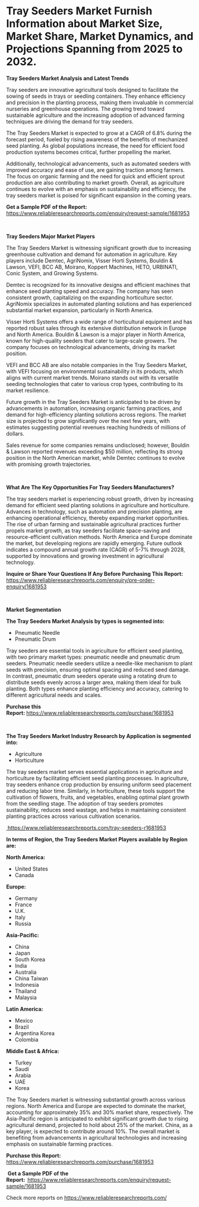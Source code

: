 <p><h1>Tray Seeders Market Furnish Information about Market Size, Market Share, Market Dynamics, and Projections Spanning from 2025 to 2032.</h1></p><p><strong>Tray Seeders Market Analysis and Latest Trends</strong></p>
<p><p>Tray seeders are innovative agricultural tools designed to facilitate the sowing of seeds in trays or seedling containers. They enhance efficiency and precision in the planting process, making them invaluable in commercial nurseries and greenhouse operations. The growing trend toward sustainable agriculture and the increasing adoption of advanced farming techniques are driving the demand for tray seeders. </p><p>The Tray Seeders Market is expected to grow at a CAGR of 6.8% during the forecast period, fueled by rising awareness of the benefits of mechanized seed planting. As global populations increase, the need for efficient food production systems becomes critical, further propelling the market. </p><p>Additionally, technological advancements, such as automated seeders with improved accuracy and ease of use, are gaining traction among farmers. The focus on organic farming and the need for quick and efficient sprout production are also contributing to market growth. Overall, as agriculture continues to evolve with an emphasis on sustainability and efficiency, the tray seeders market is poised for significant expansion in the coming years.</p></p>
<p><strong>Get a Sample PDF of the Report:&nbsp;</strong> <a href="https://www.reliableresearchreports.com/enquiry/request-sample/1681953?utm_campaign=3090&utm_medium=2&utm_source=Github&utm_content=ia&utm_term=24032025&utm_id=tray-seeders">https://www.reliableresearchreports.com/enquiry/request-sample/1681953</a></p>
<p>&nbsp;</p>
<p><strong>Tray Seeders Major Market Players</strong></p>
<p><p>The Tray Seeders Market is witnessing significant growth due to increasing greenhouse cultivation and demand for automation in agriculture. Key players include Demtec, AgriNomix, Visser Horti Systems, Bouldin & Lawson, VEFI, BCC AB, Moirano, Koppert Machines, HETO, URBINATI, Conic System, and Growing Systems.</p><p>Demtec is recognized for its innovative designs and efficient machines that enhance seed planting speed and accuracy. The company has seen consistent growth, capitalizing on the expanding horticulture sector. AgriNomix specializes in automated planting solutions and has experienced substantial market expansion, particularly in North America.</p><p>Visser Horti Systems offers a wide range of horticultural equipment and has reported robust sales through its extensive distribution network in Europe and North America. Bouldin & Lawson is a major player in North America, known for high-quality seeders that cater to large-scale growers. The company focuses on technological advancements, driving its market position.</p><p>VEFI and BCC AB are also notable companies in the Tray Seeders Market, with VEFI focusing on environmental sustainability in its products, which aligns with current market trends. Moirano stands out with its versatile seeding technologies that cater to various crop types, contributing to its market resilience.</p><p>Future growth in the Tray Seeders Market is anticipated to be driven by advancements in automation, increasing organic farming practices, and demand for high-efficiency planting solutions across regions. The market size is projected to grow significantly over the next few years, with estimates suggesting potential revenues reaching hundreds of millions of dollars.</p><p>Sales revenue for some companies remains undisclosed; however, Bouldin & Lawson reported revenues exceeding $50 million, reflecting its strong position in the North American market, while Demtec continues to evolve with promising growth trajectories.</p></p>
<p>&nbsp;</p>
<p><strong>What Are The Key Opportunities For Tray Seeders Manufacturers?</strong></p>
<p><p>The tray seeders market is experiencing robust growth, driven by increasing demand for efficient seed planting solutions in agriculture and horticulture. Advances in technology, such as automation and precision planting, are enhancing operational efficiency, thereby expanding market opportunities. The rise of urban farming and sustainable agricultural practices further propels market growth, as tray seeders facilitate space-saving and resource-efficient cultivation methods. North America and Europe dominate the market, but developing regions are rapidly emerging. Future outlook indicates a compound annual growth rate (CAGR) of 5-7% through 2028, supported by innovations and growing investment in agricultural technology.</p></p>
<p><strong>Inquire or Share Your Questions If Any Before Purchasing This Report:</strong> <a href="https://www.reliableresearchreports.com/enquiry/pre-order-enquiry/1681953?utm_campaign=3090&utm_medium=2&utm_source=Github&utm_content=ia&utm_term=24032025&utm_id=tray-seeders">https://www.reliableresearchreports.com/enquiry/pre-order-enquiry/1681953</a></p>
<p>&nbsp;</p>
<p><strong>Market Segmentation</strong></p>
<p><strong>The Tray Seeders Market Analysis by types is segmented into:</strong></p>
<p><ul><li>Pneumatic Needle</li><li>Pneumatic Drum</li></ul></p>
<p><p>Tray seeders are essential tools in agriculture for efficient seed planting, with two primary market types: pneumatic needle and pneumatic drum seeders. Pneumatic needle seeders utilize a needle-like mechanism to plant seeds with precision, ensuring optimal spacing and reduced seed damage. In contrast, pneumatic drum seeders operate using a rotating drum to distribute seeds evenly across a larger area, making them ideal for bulk planting. Both types enhance planting efficiency and accuracy, catering to different agricultural needs and scales.</p></p>
<p><strong>Purchase this Report:&nbsp;</strong><a href="https://www.reliableresearchreports.com/purchase/1681953?utm_campaign=3090&utm_medium=2&utm_source=Github&utm_content=ia&utm_term=24032025&utm_id=tray-seeders">https://www.reliableresearchreports.com/purchase/1681953</a></p>
<p>&nbsp;</p>
<p><strong>The Tray Seeders Market Industry Research by Application is segmented into:</strong></p>
<p><ul><li>Agriculture</li><li>Horticulture</li></ul></p>
<p><p>The tray seeders market serves essential applications in agriculture and horticulture by facilitating efficient seed planting processes. In agriculture, tray seeders enhance crop production by ensuring uniform seed placement and reducing labor time. Similarly, in horticulture, these tools support the cultivation of flowers, fruits, and vegetables, enabling optimal plant growth from the seedling stage. The adoption of tray seeders promotes sustainability, reduces seed wastage, and helps in maintaining consistent planting practices across various cultivation scenarios.</p></p>
<p><a href="https://www.reliableresearchreports.com/tray-seeders-r1681953?utm_campaign=3090&utm_medium=2&utm_source=Github&utm_content=ia&utm_term=24032025&utm_id=tray-seeders">&nbsp;https://www.reliableresearchreports.com/tray-seeders-r1681953</a></p>
<p><strong>In terms of Region, the Tray Seeders Market Players available by Region are:</strong></p>
<p>
    <p> <strong> North America: </strong>
        <ul>
            <li>United States</li>
            <li>Canada</li>
        </ul>
        </p> 
    <p> <strong> Europe: </strong>
        <ul>
            <li>Germany</li>
            <li>France</li>
            <li>U.K.</li>
            <li>Italy</li>
            <li>Russia</li>
        </ul>
        </p> 
    <p> <strong> Asia-Pacific: </strong>
        <ul>
            <li>China</li>
            <li>Japan</li>
            <li>South Korea</li>
            <li>India</li>
            <li>Australia</li>
            <li>China Taiwan</li>
            <li>Indonesia</li>
            <li>Thailand</li>
            <li>Malaysia</li>
        </ul>
        </p> 
    <p> <strong> Latin America: </strong>
        <ul>
            <li>Mexico</li>
            <li>Brazil</li>
            <li>Argentina Korea</li>
            <li>Colombia</li>
        </ul>
        </p> 
    <p> <strong> Middle East & Africa: </strong>
        <ul>
            <li>Turkey</li>
            <li>Saudi</li>
            <li>Arabia</li>
            <li>UAE</li>
            <li>Korea</li>
        </ul>
    </p>
    </p>
<p><p>The Tray Seeders market is witnessing substantial growth across various regions. North America and Europe are expected to dominate the market, accounting for approximately 35% and 30% market share, respectively. The Asia-Pacific region is anticipated to exhibit significant growth due to rising agricultural demand, projected to hold about 25% of the market. China, as a key player, is expected to contribute around 10%. The overall market is benefiting from advancements in agricultural technologies and increasing emphasis on sustainable farming practices.</p></p>
<p><strong>Purchase this Report: </strong><a href="https://www.reliableresearchreports.com/purchase/1681953?utm_campaign=3090&utm_medium=2&utm_source=Github&utm_content=ia&utm_term=24032025&utm_id=tray-seeders">https://www.reliableresearchreports.com/purchase/1681953</a></p>
<p>&nbsp;<strong>Get a Sample PDF of the Report:&nbsp;&nbsp;</strong><a href="https://www.reliableresearchreports.com/enquiry/request-sample/1681953?utm_campaign=3090&utm_medium=2&utm_source=Github&utm_content=ia&utm_term=24032025&utm_id=tray-seeders">https://www.reliableresearchreports.com/enquiry/request-sample/1681953</a></p>
<p><strong></strong></p>
<p>Check more reports on <a href="https://www.reliableresearchreports.com/?utm_campaign=3090&utm_medium=2&utm_source=Github&utm_content=ia&utm_term=24032025&utm_id=tray-seeders">https://www.reliableresearchreports.com/</a></p>
